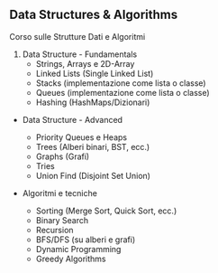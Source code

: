 ## Data Structures & Algorithms
Corso sulle Strutture Dati e Algoritmi

1. Data Structure - Fundamentals
    - Strings, Arrays e 2D-Array
    - Linked Lists (Single Linked List)
    - Stacks (implementazione come lista o classe)
    - Queues (implementazione come lista o classe)
    - Hashing (HashMaps/Dizionari)

- Data Structure - Advanced
    - Priority Queues e Heaps
    - Trees (Alberi binari, BST, ecc.)
    - Graphs (Grafi)
    - Tries
    - Union Find (Disjoint Set Union)

- Algoritmi e tecniche
    - Sorting (Merge Sort, Quick Sort, ecc.)
    - Binary Search
    - Recursion
    - BFS/DFS (su alberi e grafi)
    - Dynamic Programming
    - Greedy Algorithms
